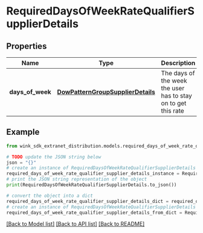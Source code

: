 # RequiredDaysOfWeekRateQualifierSupplierDetails


## Properties

Name | Type | Description | Notes
------------ | ------------- | ------------- | -------------
**days_of_week** | [**DowPatternGroupSupplierDetails**](DowPatternGroupSupplierDetails.md) | The days of the week the user has to stay on to get this rate | 

## Example

```python
from wink_sdk_extranet_distribution.models.required_days_of_week_rate_qualifier_supplier_details import RequiredDaysOfWeekRateQualifierSupplierDetails

# TODO update the JSON string below
json = "{}"
# create an instance of RequiredDaysOfWeekRateQualifierSupplierDetails from a JSON string
required_days_of_week_rate_qualifier_supplier_details_instance = RequiredDaysOfWeekRateQualifierSupplierDetails.from_json(json)
# print the JSON string representation of the object
print(RequiredDaysOfWeekRateQualifierSupplierDetails.to_json())

# convert the object into a dict
required_days_of_week_rate_qualifier_supplier_details_dict = required_days_of_week_rate_qualifier_supplier_details_instance.to_dict()
# create an instance of RequiredDaysOfWeekRateQualifierSupplierDetails from a dict
required_days_of_week_rate_qualifier_supplier_details_from_dict = RequiredDaysOfWeekRateQualifierSupplierDetails.from_dict(required_days_of_week_rate_qualifier_supplier_details_dict)
```
[[Back to Model list]](../README.md#documentation-for-models) [[Back to API list]](../README.md#documentation-for-api-endpoints) [[Back to README]](../README.md)


